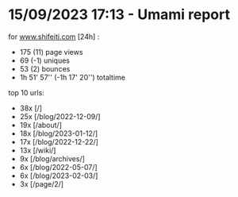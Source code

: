 # 15/09/2023 17:13 - Umami report
for www.shifeiti.com [24h] :

 - 175 (11) page views
 - 69 (-1) uniques
 - 53 (2) bounces
 - 1h 51' 57'' (-1h 17' 20'') totaltime


top 10 urls:
 - 38x [/]
 - 25x [/blog/2022-12-09/]
 - 19x [/about/]
 - 18x [/blog/2023-01-12/]
 - 17x [/blog/2022-12-22/]
 - 13x [/wiki/]
 - 9x [/blog/archives/]
 - 6x [/blog/2022-05-07/]
 - 6x [/blog/2023-02-03/]
 - 3x [/page/2/]


